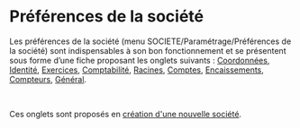 # Préférences de la société



Les préférences de la société (menu SOCIETE/Paramétrage/Préférences 
 de la société) sont indispensables à son bon fonctionnement et se présentent 
 sous forme d’une fiche proposant les onglets suivants : [Coordonnées](../2-1/OngletCoordonnees.md), 
 [Identité](../2-2/OngletIdentite.md), [Exercices](../2-3/OngletExercices.md), 
 [Comptabilité](../2-4/OngletComptabilite.md), [Racines](../2-5/OngletRacines.md), 
 [Comptes](../2-6/OngletComptes.md), [Encaissements](../2-7/OngletEncaissements.md), 
 [Compteurs](../2-8/OngletCompteurs.md), [Général](../2-9/OngletAvance.md).


 


Ces onglets sont proposés en [création 
 d'une nouvelle société](../../Nouvelle/1/CreerNouvelleSociete.md).


